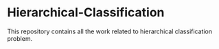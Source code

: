 # Hierarchical-Classification
This repository contains all the work related to hierarchical classification problem.
